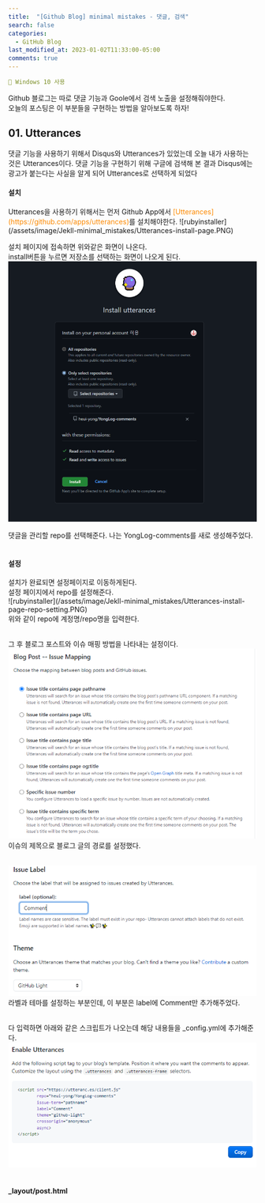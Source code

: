 ```yaml
---
title:  "[Github Blog] minimal mistakes - 댓글, 검색"
search: false
categories: 
  - GitHub Blog
last_modified_at: 2023-01-02T11:33:00-05:00
comments: true 
---
```

```yaml
📌 Windows 10 사용
```
<!--
블럭 사용법
 ```yaml
```
!-->

<!-- 
[Ruby install](https://rubyinstaller.org/downloads/) 하이퍼 링크
![rubyinstaller](/assets/image/Jekll-minimal_mistakes/rubyinstaller.PNG) 이미지
<mark style='background-color: #fff5b1'>...</mark><br> 형광팬처리
--> 

  Github 블로그는 따로 댓글 기능과 Goole에서 검색 노출을 설정해줘야한다.<br>
  오늘의 포스팅은 이 부분들을 구현하는 방법을 알아보도록 하자!<br>

<h2>01. Utterances</h2>
 댓글 기능을 사용하기 위해서 Disqus와 Utterances가 있었는데 오늘 내가 사용하는 것은 Utterances이다. 댓글 기능을 구현하기 위해 구글에 검색해 본 결과 Disqus에는 광고가 붙는다는 사실을 알게 되어 Utterances로 선택하게 되었다<br>

 <h4>설치</h4>
  Utterances을 사용하기 위해서는 먼저 Github App에서 <span style="color:#fd8900"> [Utterances](https://github.com/apps/utterances)</span>를 설치해야한다.
  ![rubyinstaller](/assets/image/Jekll-minimal_mistakes/Utterances-install-page.PNG)<br>

  설치 페이지에 접속하면 위와같은 화면이 나온다. <br>
  install버튼을 누르면 저장소를 선택하는 화면이 나오게 된다. <br>
   ![rubyinstaller](/assets/image/Jekll-minimal_mistakes/Utterances-install-page-repo.PNG) <br>

   댓글을 관리할 repo를 선택해준다. 나는 YongLog-comments를 새로 생성해주었다.<br><br>

   <h4>설정</h4>
   설치가 완료되면 설정페이지로 이동하게된다.<br>
   설정 페이지에서 repo를 설정해준다.<br>
   ![rubyinstaller](/assets/image/Jekll-minimal_mistakes/Utterances-install-page-repo-setting.PNG) <br>
   위와 같이 repo에 계정명/repo명을 입력한다.<br><br>

   그 후 블로그 포스트와 이슈 매핑 방법을 나타내는 설정이다.<br>
  ![rubyinstaller](/assets/image/Jekll-minimal_mistakes/Utterances-install-page-repo-mapping.PNG)<br>
  이슈의 제목으로 블로그 글의 경로를 설정했다.<br><br>

  ![rubyinstaller](/assets/image/Jekll-minimal_mistakes/Utterances-install-page-repo-label.PNG)<br>
  라벨과 테마를 설정하는 부분인데, 이 부분은 label에 Comment만 추가해주었다.<br><br>

  다 입력하면 아래와 같은 스크립트가 나오는데 해당 내용들을 _config.yml에 추가해준다.
   ![rubyinstaller](/assets/image/Jekll-minimal_mistakes/Utterances-install-page-repo-end.PNG)<br><br>

   <h4>_layout/post.html</h4>

   
   
   
   
   



  


